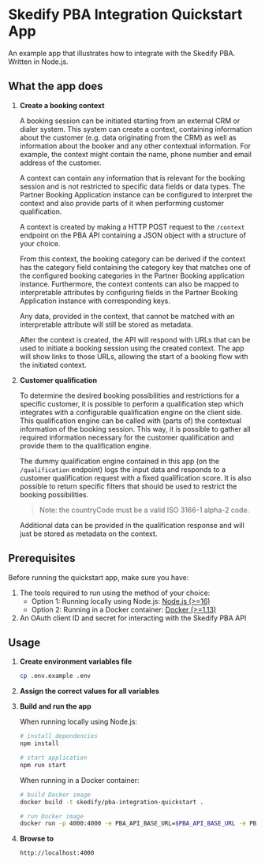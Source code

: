 # Skedify PBA Integration Quickstart App

An example app that illustrates how to integrate with the Skedify PBA. Written in Node.js.

## What the app does

1. **Create a booking context**

   A booking session can be initiated starting from an external CRM or dialer system. This system can create a context, containing information about the customer (e.g. data originating from the CRM) as well as information about the booker and any other contextual information. For example, the context might contain the name, phone number and email address of the customer.
   
   A context can contain any information that is relevant for the booking session and is not restricted to specific data fields or data types. The Partner Booking Application instance can be configured to interpret the context and also provide parts of it when performing customer qualification.
   
   A context is created by making a HTTP POST request to the `/context` endpoint on the PBA API containing a JSON object with a structure of your choice.

   From this context, the booking category can be derived if the context has the category field containing the category key that matches one of the configured booking categories in the Partner Booking application instance. Furthermore, the context contents can also be mapped to interpretable attributes by configuring fields in the Partner Booking Application instance with corresponding keys.
   
   Any data, provided in the context, that cannot be matched with an interpretable attribute will still be stored as metadata.

   After the context is created, the API will respond with URLs that can be used to initiate a booking session using the created context. The app will show links to those URLs, allowing the start of a booking flow with the initiated context.

1. **Customer qualification**

   To determine the desired booking possibilities and restrictions for a specific customer, it is possible to perform a qualification step which integrates with a configurable qualification engine on the client side. This qualification engine can be called with (parts of) the contextual information of the booking session. This way, it is possible to gather all required information necessary for the customer qualification and provide them to the qualification engine.

   The dummy qualification engine contained in this app (on the `/qualification` endpoint) logs the input data and responds to a customer qualification request with a fixed qualification score. It is also possible to return specific filters that should be used to restrict the booking possibilities.

   > Note: the countryCode must be a valid ISO 3166-1 alpha-2 code.
   
   Additional data can be provided in the qualification response and will just be stored as metadata on the context.
   
## Prerequisites

Before running the quickstart app, make sure you have:

1. The tools required to run using the method of your choice:
   - Option 1: Running locally using Node.js: [Node.js (>=16)](https://nodejs.org)
   - Option 2: Running in a Docker container: [Docker (>=1.13)](https://docs.docker.com/install/)
2. An OAuth client ID and secret for interacting with the Skedify PBA API

## Usage

1. **Create environment variables file**
   ```sh
   cp .env.example .env
   ```
2. **Assign the correct values for all variables**

3. **Build and run the app**

   When running locally using Node.js:
   ```sh
   # install dependencies
   npm install

   # start application
   npm run start
   ```
   
   When running in a Docker container:

   ```sh
   # build Docker image
   docker build -t skedify/pba-integration-quickstart .

   # run Docker image
   docker run -p 4000:4000 -e PBA_API_BASE_URL=$PBA_API_BASE_URL -e PBA_CLIENT_ID=$PBA_CLIENT_ID -e PBA_CLIENT_SECRET=$PBA_CLIENT_SECRET -e CLIENT_ID=$CLIENT_ID -e CLIENT_SECRET=$CLIENT_SECRET skedify/pba-integration-quickstart
   ```

4. **Browse to**
   
   `http://localhost:4000`

